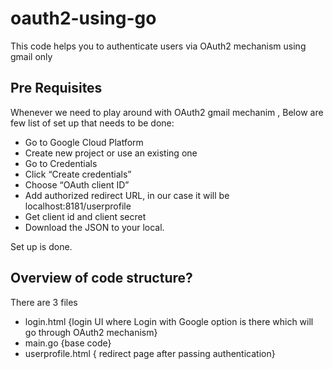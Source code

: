 # oauth2-using-go

This code helps you to authenticate users via OAuth2 mechanism using gmail only

## Pre Requisites
Whenever we need to play around with OAuth2 gmail mechanim , Below are few list of set up that needs to be done:

-  Go to Google Cloud Platform
-  Create new project or use an existing one
-  Go to Credentials
-  Click “Create credentials”
-  Choose “OAuth client ID”
-  Add authorized redirect URL, in our case it will be localhost:8181/userprofile
-  Get client id and client secret
-  Download the JSON to your local.

Set up is done.


## Overview of code structure?
There are 3 files
- login.html  {login UI where Login with Google option is there which will go through OAuth2 mechanism}
- main.go     {base code}
- userprofile.html { redirect page after passing authentication}


